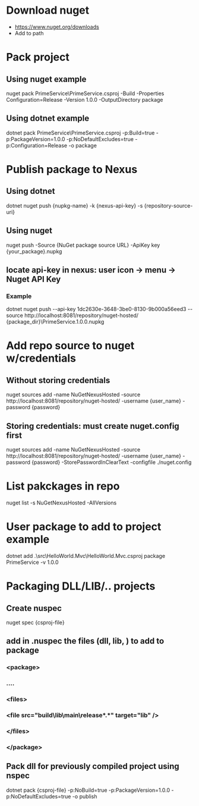 # Download nuget
- https://www.nuget.org/downloads
- Add to path

# Pack project
## Using nuget example
nuget pack PrimeService\PrimeService.csproj -Build -Properties Configuration=Release -Version 1.0.0 -OutputDirectory package
## Using dotnet example
dotnet pack PrimeService\PrimeService.csproj -p:Build=true -p:PackageVersion=1.0.0 -p:NoDefaultExcludes=true -p:Configuration=Release -o package


# Publish package to Nexus
## Using dotnet
dotnet nuget push {nupkg-name} -k {nexus-api-key} -s {repository-source-uri}
## Using nuget
nuget push -Source {NuGet package source URL} -ApiKey key {your_package}.nupkg
## locate api-key in nexus: user icon -> menu -> Nuget API Key
### Example
dotnet nuget push --api-key 1dc2630e-3648-3be0-8130-9b000a56eed3 --source http://localhost:8081/repository/nuget-hosted/ {package_dir}\PrimeService.1.0.0.nupkg

# Add repo source to nuget w/credentials
## Without storing credentials
nuget sources add -name NuGetNexusHosted -source http://localhost:8081/repository/nuget-hosted/ -username {user_name} -password {password} 
## Storing credentials: must create nuget.config first
nuget sources add -name NuGetNexusHosted -source http://localhost:8081/repository/nuget-hosted/ -username {user_name} -password {password}  -StorePasswordInClearText -configfile ./nuget.config

# List pakckages in repo
nuget list -s NuGetNexusHosted -AllVersions

# User package to add to project example
dotnet add .\src\HelloWorld.Mvc\HelloWorld.Mvc.csproj package PrimeService -v 1.0.0

# Packaging DLL/LIB/.. projects
## Create nuspec
nuget spec {csproj-file}

## add in .nuspec the files (dll, lib, ) to add to package
### &lt;package>
### ....
### &lt;files>
### 	&lt;file src="build\lib\main\release\*.*" target="lib\" />
### &lt;/files>
### &lt;/package> 

## Pack dll for previously compiled project using nspec
dotnet pack {csproj-file} -p:NoBuild=true -p:PackageVersion=1.0.0 -p:NoDefaultExcludes=true -o publish

